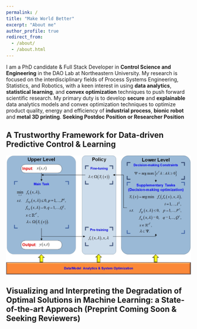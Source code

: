 ```yaml
---
permalink: /
title: "Make World Better"
excerpt: "About me"
author_profile: true
redirect_from: 
  - /about/
  - /about.html
---
```


I am a PhD candidate & Full Stack Developer in **Control Science and Engineering** in the DAO Lab at Northeastern University. My research is focused on the interdisciplinary fields of Process Systems Engineering, Statistics, and Robotics, with a keen interest in using **data analytics**, **statistical learning**, and **convex optimization** techniques to push forward scientific research.
My primary duty is to develop **secure** and **explainable** data analytics models and convex optimization techniques to optimize product quality, energy and efficiency of **industrial process**, **bionic robot** and **metal 3D printing**.
**Seeking Postdoc Position or Researcher Position**
## A Trustworthy Framework for Data-driven Predictive Control & Learning
![avatar](/images/dynamic-predictive-control-framework.jpg)
## Visualizing and Interpreting the Degradation of Optimal Solutions in Machine Learning: a State-of-the-art Approach (Preprint Coming Soon & Seeking Reviewers)